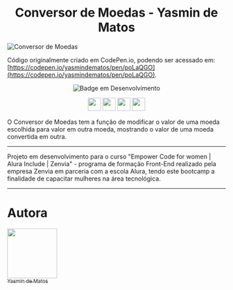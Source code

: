 <h1 align="center"> Conversor de Moedas - Yasmin de Matos </h1>

![Conversor de Moedas](https://user-images.githubusercontent.com/98225965/193980442-e14441ff-ef3b-459f-9a19-eba839c59712.png)

Código originalmente criado em CodePen.io, podendo ser acessado em: [https://codepen.io/yasmindematos/pen/poLaQGO](https://codepen.io/yasmindematos/pen/poLaQGO).

<div style="display: inline_block" align="center">

![Badge em Desenvolvimento](http://img.shields.io/static/v1?label=STATUS&message=EM%20DESENVOLVIMENTO&color=GREEN&style=for-the-badge)

  <img width="30" src="https://cdn.jsdelivr.net/gh/devicons/devicon/icons/html5/html5-original.svg" />
  <img width="30" src="https://cdn.jsdelivr.net/gh/devicons/devicon/icons/css3/css3-original.svg" />
  <img width="30" src="https://cdn.jsdelivr.net/gh/devicons/devicon/icons/javascript/javascript-original.svg" />
          
          
  <img width="30" src="https://cdn.jsdelivr.net/gh/devicons/devicon/icons/vscode/vscode-original.svg" />

</div>

O Conversor de Moedas tem a função de modificar o valor de uma moeda escolhida para valor em outra moeda, mostrando o valor de uma moeda convertida em outra.

<hr>

Projeto em desenvolvimento para o curso "Empower Code for women | Alura Include | Zenvia" - programa de formação Front-End realizado pela empresa Zenvia em parceria com a escola Alura, tendo este bootcamp a finalidade de capacitar mulheres na área tecnológica.

<hr>
 
# Autora

[<img src="https://avatars.githubusercontent.com/u/98225965" width=115><br><sub>Yasmin de Matos</sub>](https://github.com/yasmindematos) 
